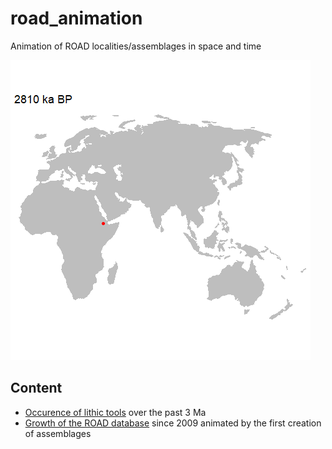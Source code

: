 # road_animation
 Animation of ROAD localities/assemblages in space and time

 ![Fast animation of humen occupation](/lithics/road_lithics3MaEXP_30sec_30fps.gif)
 
 ## Content
 - <a href="/lithics" target="_blank">Occurence of lithic tools</a> over the past 3 Ma 
 - <a href="/input" target="_blank">Growth of the ROAD database</a> since 2009 animated by the first creation of assemblages